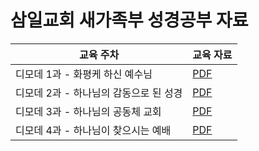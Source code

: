 # 삼일교회 새가족부 성경공부 자료

| 교육 주차                              | 교육 자료                                                    |
| -------------------------------------- | ------------------------------------------------------------ |
| 디모데 1과 - 화평케 하신 예수님        | [PDF](note/SamilNewFamily/삼일교회_새가족부_디모데1과_교재.pdf) |
| 디모데 2과 - 하나님의 감동으로 된 성경 | [PDF](note/SamilNewFamily/삼일교회_새가족부_디모데2과_교재.pdf) |
| 디모데 3과 - 하나님의 공동체 교회      | [PDF](note/SamilNewFamily/삼일교회_새가족부_디모데3과_교재.pdf) |
| 디모데 4과 - 하나님이 찾으시는 예배    | [PDF](note/SamilNewFamily/삼일교회_새가족부_디모데4과_교재.pdf) |

